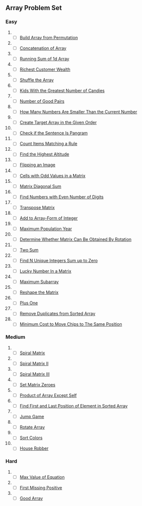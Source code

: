 ## Array Problem Set

###  Easy
1. - [ ] [Build Array from Permutation](https://leetcode.com/problems/build-array-from-permutation/) 
2. - [ ] [Concatenation of Array](https://leetcode.com/problems/concatenation-of-array/)
3. - [ ] [Running Sum of 1d Array](https://leetcode.com/problems/running-sum-of-1d-array/)
4. - [ ] [Richest Customer Wealth](https://leetcode.com/problems/richest-customer-wealth/)
5. - [ ] [Shuffle the Array](https://leetcode.com/problems/shuffle-the-array/)
6. - [ ] [Kids With the Greatest Number of Candies](https://leetcode.com/problems/kids-with-the-greatest-number-of-candies/)
7. - [ ] [Number of Good Pairs](https://leetcode.com/problems/number-of-good-pairs/)
8. - [ ] [How Many Numbers Are Smaller Than the Current Number](https://leetcode.com/problems/how-many-numbers-are-smaller-than-the-current-number/)
9. - [ ] [Create Target Array in the Given Order](https://leetcode.com/problems/create-target-array-in-the-given-order/)
10. - [ ] [Check if the Sentence Is Pangram](https://leetcode.com/problems/check-if-the-sentence-is-pangram/)
11. - [ ] [Count Items Matching a Rule](https://leetcode.com/problems/count-items-matching-a-rule/)
12. - [ ] [Find the Highest Altitude](https://leetcode.com/problems/find-the-highest-altitude/)
13. - [ ] [Flipping an Image](https://leetcode.com/problems/flipping-an-image/)
14. - [ ] [Cells with Odd Values in a Matrix](https://leetcode.com/problems/cells-with-odd-values-in-a-matrix/)
15. - [ ] [Matrix Diagonal Sum](https://leetcode.com/problems/matrix-diagonal-sum/)
16. - [ ] [Find Numbers with Even Number of Digits](https://leetcode.com/problems/find-numbers-with-even-number-of-digits/)
17. - [ ] [Transpose Matrix](https://leetcode.com/problems/transpose-matrix/)
18. - [ ] [Add to Array-Form of Integer](https://leetcode.com/problems/add-to-array-form-of-integer/)
19. - [ ] [Maximum Population Year](https://leetcode.com/problems/maximum-population-year/)
20. - [ ] [Determine Whether Matrix Can Be Obtained By Rotation](https://leetcode.com/problems/determine-whether-matrix-can-be-obtained-by-rotation/)
21. - [ ] [Two Sum](https://leetcode.com/problems/two-sum/)
22. - [ ] [Find N Unique Integers Sum up to Zero](https://leetcode.com/problems/find-n-unique-integers-sum-up-to-zero/)
23. - [ ] [Lucky Number In a Matrix](https://leetcode.com/problems/lucky-numbers-in-a-matrix/)
24. - [ ] [Maximum Subarray](https://leetcode.com/problems/maximum-subarray/)
25. - [ ] [Reshape the Matrix](https://leetcode.com/problems/reshape-the-matrix/)
26. - [ ] [Plus One](https://leetcode.com/problems/plus-one/)
27. - [ ] [Remove Duplicates from Sorted Array](https://leetcode.com/problems/remove-duplicates-from-sorted-array/)
28. - [ ] [Minimum Cost to Move Chips to The Same Position](https://leetcode.com/problems/minimum-cost-to-move-chips-to-the-same-position/)

### Medium
1. - [ ] [Spiral Matrix](https://leetcode.com/problems/spiral-matrix/)
2. - [ ] [Spiral Matrix II](https://leetcode.com/problems/spiral-matrix-ii/)
3. - [ ] [Spiral Matrix III](https://leetcode.com/problems/spiral-matrix-iii/)
4. - [ ] [Set Matrix Zeroes](https://leetcode.com/problems/set-matrix-zeroes/)
5. - [ ] [Product of Array Except Self](https://leetcode.com/problems/product-of-array-except-self/)
6. - [ ] [Find First and Last Position of Element in Sorted Array](https://leetcode.com/problems/find-first-and-last-position-of-element-in-sorted-array/)
7. - [ ] [Jump Game](https://leetcode.com/problems/jump-game/)
8. - [ ] [Rotate Array](https://leetcode.com/problems/rotate-array/)
9. - [ ] [Sort Colors](https://leetcode.com/problems/sort-colors/)
10. - [ ] [House Robber](https://leetcode.com/problems/house-robber/)

### Hard
1. - [ ] [Max Value of Equation](https://leetcode.com/problems/max-value-of-equation/)
2. - [ ] [First Missing Positive](https://leetcode.com/problems/first-missing-positive/)
3. - [ ] [Good Array](https://leetcode.com/problems/check-if-it-is-a-good-array/)
